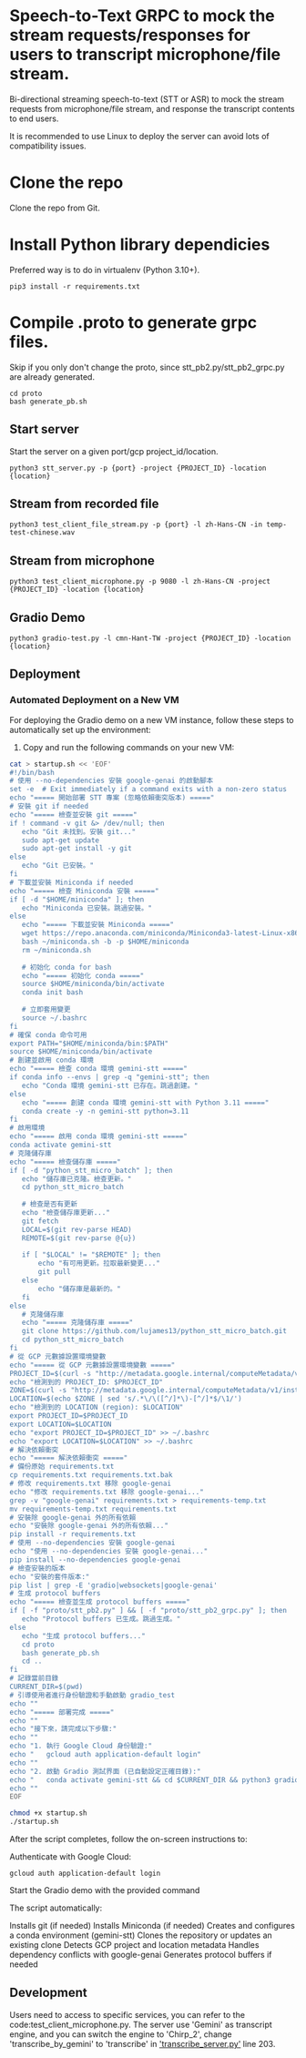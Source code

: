 #  Speech-to-Text GRPC to mock the stream requests/responses for users to transcript microphone/file stream.
Bi-directional streaming speech-to-text (STT or ASR) to mock the stream requests from microphone/file stream, and response the transcript contents to end users.

It is recommended to use Linux to deploy the server can avoid lots of compatibility issues.

# Clone the repo
Clone the repo from Git.

# Install Python library dependicies
Preferred way is to do in virtualenv (Python 3.10+).
```
pip3 install -r requirements.txt
```

# Compile .proto to generate grpc files.
Skip if you only don't change the proto, since stt_pb2.py/stt_pb2_grpc.py are already generated.
```
cd proto
bash generate_pb.sh
```

## Start server
Start the server on a given port/gcp project_id/location. 
```
python3 stt_server.py -p {port} -project {PROJECT_ID} -location {location}
```

## Stream from recorded file
```
python3 test_client_file_stream.py -p {port} -l zh-Hans-CN -in temp-test-chinese.wav
```

## Stream from microphone
```
python3 test_client_microphone.py -p 9080 -l zh-Hans-CN -project {PROJECT_ID} -location {location}
```

## Gradio Demo
```
python3 gradio-test.py -l cmn-Hant-TW -project {PROJECT_ID} -location {location}
```

## Deployment

### Automated Deployment on a New VM

For deploying the Gradio demo on a new VM instance, follow these steps to automatically set up the environment:

1. Copy and run the following commands on your new VM:
```bash
cat > startup.sh << 'EOF'
#!/bin/bash
# 使用 --no-dependencies 安裝 google-genai 的啟動腳本
set -e  # Exit immediately if a command exits with a non-zero status
echo "===== 開始部署 STT 專案 (忽略依賴衝突版本) ====="
# 安裝 git if needed
echo "===== 檢查並安裝 git ====="
if ! command -v git &> /dev/null; then
   echo "Git 未找到。安裝 git..."
   sudo apt-get update
   sudo apt-get install -y git
else
   echo "Git 已安裝。"
fi
# 下載並安裝 Miniconda if needed
echo "===== 檢查 Miniconda 安裝 ====="
if [ -d "$HOME/miniconda" ]; then
   echo "Miniconda 已安裝。跳過安裝。"
else
   echo "===== 下載並安裝 Miniconda ====="
   wget https://repo.anaconda.com/miniconda/Miniconda3-latest-Linux-x86_64.sh -O ~/miniconda.sh
   bash ~/miniconda.sh -b -p $HOME/miniconda
   rm ~/miniconda.sh
   
   # 初始化 conda for bash
   echo "===== 初始化 conda ====="
   source $HOME/miniconda/bin/activate
   conda init bash
   
   # 立即套用變更
   source ~/.bashrc
fi
# 確保 conda 命令可用
export PATH="$HOME/miniconda/bin:$PATH"
source $HOME/miniconda/bin/activate
# 創建並啟用 conda 環境
echo "===== 檢查 conda 環境 gemini-stt ====="
if conda info --envs | grep -q "gemini-stt"; then
   echo "Conda 環境 gemini-stt 已存在。跳過創建。"
else
   echo "===== 創建 conda 環境 gemini-stt with Python 3.11 ====="
   conda create -y -n gemini-stt python=3.11
fi
# 啟用環境
echo "===== 啟用 conda 環境 gemini-stt ====="
conda activate gemini-stt
# 克隆儲存庫
echo "===== 檢查儲存庫 ====="
if [ -d "python_stt_micro_batch" ]; then
   echo "儲存庫已克隆。檢查更新。"
   cd python_stt_micro_batch
   
   # 檢查是否有更新
   echo "檢查儲存庫更新..."
   git fetch
   LOCAL=$(git rev-parse HEAD)
   REMOTE=$(git rev-parse @{u})
   
   if [ "$LOCAL" != "$REMOTE" ]; then
       echo "有可用更新。拉取最新變更..."
       git pull
   else
       echo "儲存庫是最新的。"
   fi
else
   # 克隆儲存庫
   echo "===== 克隆儲存庫 ====="
   git clone https://github.com/lujames13/python_stt_micro_batch.git
   cd python_stt_micro_batch
fi
# 從 GCP 元數據設置環境變數
echo "===== 從 GCP 元數據設置環境變數 ====="
PROJECT_ID=$(curl -s "http://metadata.google.internal/computeMetadata/v1/project/project-id" -H "Metadata-Flavor: Google")
echo "檢測到的 PROJECT_ID: $PROJECT_ID"
ZONE=$(curl -s "http://metadata.google.internal/computeMetadata/v1/instance/zone" -H "Metadata-Flavor: Google")
LOCATION=$(echo $ZONE | sed 's/.*\/\([^/]*\)-[^/]*$/\1/')
echo "檢測到的 LOCATION (region): $LOCATION"
export PROJECT_ID=$PROJECT_ID
export LOCATION=$LOCATION
echo "export PROJECT_ID=$PROJECT_ID" >> ~/.bashrc
echo "export LOCATION=$LOCATION" >> ~/.bashrc
# 解決依賴衝突
echo "===== 解決依賴衝突 ====="
# 備份原始 requirements.txt
cp requirements.txt requirements.txt.bak
# 修改 requirements.txt 移除 google-genai
echo "修改 requirements.txt 移除 google-genai..."
grep -v "google-genai" requirements.txt > requirements-temp.txt
mv requirements-temp.txt requirements.txt
# 安裝除 google-genai 外的所有依賴
echo "安裝除 google-genai 外的所有依賴..."
pip install -r requirements.txt
# 使用 --no-dependencies 安裝 google-genai
echo "使用 --no-dependencies 安裝 google-genai..."
pip install --no-dependencies google-genai
# 檢查安裝的版本
echo "安裝的套件版本:"
pip list | grep -E 'gradio|websockets|google-genai'
# 生成 protocol buffers
echo "===== 檢查並生成 protocol buffers ====="
if [ -f "proto/stt_pb2.py" ] && [ -f "proto/stt_pb2_grpc.py" ]; then
   echo "Protocol buffers 已生成。跳過生成。"
else
   echo "生成 protocol buffers..."
   cd proto
   bash generate_pb.sh
   cd ..
fi
# 記錄當前目錄
CURRENT_DIR=$(pwd)
# 引導使用者進行身份驗證和手動啟動 gradio_test
echo ""
echo "===== 部署完成 ====="
echo ""
echo "接下來，請完成以下步驟:"
echo ""
echo "1. 執行 Google Cloud 身份驗證:"
echo "   gcloud auth application-default login"
echo ""
echo "2. 啟動 Gradio 測試界面 (已自動設定正確目錄):"
echo "   conda activate gemini-stt && cd $CURRENT_DIR && python3 gradio-test.py -l cmn-Hant-TW -project $PROJECT_ID -location $LOCATION"
echo ""
EOF

chmod +x startup.sh
./startup.sh
```
After the script completes, follow the on-screen instructions to:

Authenticate with Google Cloud:
```
gcloud auth application-default login
```
Start the Gradio demo with the provided command



The script automatically:

Installs git (if needed)
Installs Miniconda (if needed)
Creates and configures a conda environment (gemini-stt)
Clones the repository or updates an existing clone
Detects GCP project and location metadata
Handles dependency conflicts with google-genai
Generates protocol buffers if needed



## Development
Users need to access to specific services, you can refer to the code:test_client_microphone.py.
The server use 'Gemini' as transcript engine, and you can switch the engine to 'Chirp_2', change 'transcribe_by_gemini' to 'transcribe' in ['transcribe_server.py'](transcribe_server.py) line 203.
